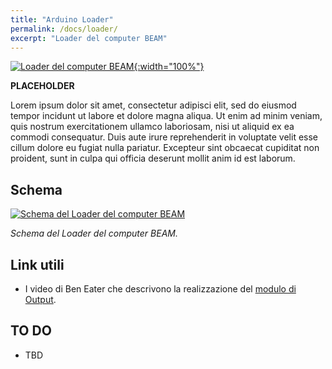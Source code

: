 ```yaml
---
title: "Arduino Loader"
permalink: /docs/loader/
excerpt: "Loader del computer BEAM"
---
```

[![Loader del computer BEAM](../../assets/loader/80-beam-loader.png "Loader del computer BEAM"){:width="100%"}](../../assets/loader/80-beam-loader.png)

**PLACEHOLDER**

Lorem ipsum dolor sit amet, consectetur adipisci elit, sed do eiusmod tempor incidunt ut labore et dolore magna aliqua. Ut enim ad minim veniam, quis nostrum exercitationem ullamco laboriosam, nisi ut aliquid ex ea commodi consequatur. Duis aute irure reprehenderit in voluptate velit esse cillum dolore eu fugiat nulla pariatur. Excepteur sint obcaecat cupiditat non proident, sunt in culpa qui officia deserunt mollit anim id est laborum.

## Schema

[![Schema del Loader del computer BEAM](../../assets/loader/80-loader-schema.png "Schema del Loader del computer BEAM")](../../assets/loader/80-loader-schema.png)

*Schema del Loader del computer BEAM.*

## Link utili

- I video di Ben Eater che descrivono la realizzazione del <a href="https://eater.net/8bit/output" target="_blank">modulo di Output</a>.

## TO DO

- TBD

